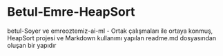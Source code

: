 # Betul-Emre-HeapSort
betul-Soyer ve emreoztemiz-ai-ml - Ortak çalışmaları ile ortaya konmuş, HeapSort projesi ve Markdown kullanımı yapılan readme.md dosyasından oluşan bir yapıdır
